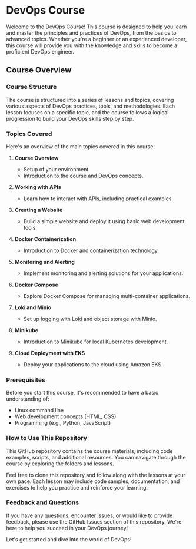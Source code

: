 # DevOps Course

Welcome to the DevOps Course! This course is designed to help you learn and master the principles and practices of DevOps, from the basics to advanced topics. Whether you're a beginner or an experienced developer, this course will provide you with the knowledge and skills to become a proficient DevOps engineer.

## Course Overview

### Course Structure

The course is structured into a series of lessons and topics, covering various aspects of DevOps practices, tools, and methodologies. Each lesson focuses on a specific topic, and the course follows a logical progression to build your DevOps skills step by step.

### Topics Covered

Here's an overview of the main topics covered in this course:

1. **Course Overview**
   - Setup of your environment 
   - Introduction to the course and DevOps concepts.
   
2. **Working with APIs**
   - Learn how to interact with APIs, including practical examples.

3. **Creating a Website**
   - Build a simple website and deploy it using basic web development tools.

4. **Docker Containerization**
   - Introduction to Docker and containerization technology.

5. **Monitoring and Alerting**
   - Implement monitoring and alerting solutions for your applications.

6. **Docker Compose**
   - Explore Docker Compose for managing multi-container applications.

7. **Loki and Minio**
   - Set up logging with Loki and object storage with Minio.

8. **Minikube**
   - Introduction to Minikube for local Kubernetes development.

9. **Cloud Deployment with EKS**
   - Deploy your applications to the cloud using Amazon EKS.

### Prerequisites

Before you start this course, it's recommended to have a basic understanding of:

- Linux command line
- Web development concepts (HTML, CSS)
- Programming (e.g., Python, JavaScript)

### How to Use This Repository

This GitHub repository contains the course materials, including code examples, scripts, and additional resources. You can navigate through the course by exploring the folders and lessons.

Feel free to clone this repository and follow along with the lessons at your own pace. Each lesson may include code samples, documentation, and exercises to help you practice and reinforce your learning.

### Feedback and Questions

If you have any questions, encounter issues, or would like to provide feedback, please use the GitHub Issues section of this repository. We're here to help you succeed in your DevOps journey!

Let's get started and dive into the world of DevOps!

